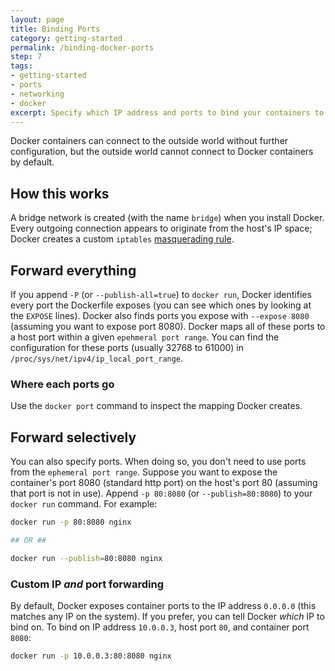 ```yaml
---
layout: page
title: Binding Ports
category: getting-started
permalink: /binding-docker-ports
step: 7
tags:
- getting-started
- ports
- networking
- docker
excerpt: Specify which IP address and ports to bind your containers to.
---
```


Docker containers can connect to the outside world without further configuration, but the outside world cannot connect to Docker containers by default.

## How this works

A bridge network is created (with the name `bridge`) when you install Docker. Every outgoing connection appears to originate from the host's IP space; Docker creates a custom `iptables` [masquerading rule](http://www.tldp.org/HOWTO/html_single/Masquerading-Simple-HOWTO/).

## Forward everything

If you append `-P` (or `--publish-all=true`) to `docker run`, Docker identifies every port the Dockerfile exposes (you can see which ones by looking at the `EXPOSE` lines). Docker also finds ports you expose with `--expose 8080` (assuming you want to expose port 8080). Docker maps all of these ports to a host port within a given `epehmeral port range`. You can find the configuration for these ports (usually 32768 to 61000) in `/proc/sys/net/ipv4/ip_local_port_range`.

### Where each ports go

Use the `docker port` command to inspect the mapping Docker creates.

## Forward selectively

You can also specify ports. When doing so, you don't need to use ports from the `ephemeral port range`. Suppose you want to expose the container's port 8080 (standard http port) on the host's port 80 (assuming that port is not in use). Append `-p 80:8080` (or `--publish=80:8080`) to your `docker run` command. For example:

```bash
docker run -p 80:8080 nginx

## OR ##

docker run --publish=80:8080 nginx
```

### Custom IP *and* port forwarding

By default, Docker exposes container ports to the IP address `0.0.0.0` (this matches any IP on the system). If you prefer, you can tell Docker *which* IP to bind on. To bind on IP address `10.0.0.3`, host port `80`, and container port `8080`:

```bash
docker run -p 10.0.0.3:80:8080 nginx
```
